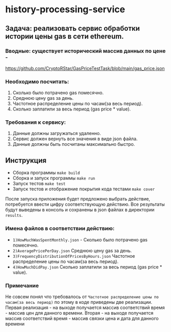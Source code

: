 # history-processing-service

## Задача: реализовать сервис обработки истории цены gas в сети ethereum.

### Вводные: существует исторический массив данных по цене - 
https://github.com/CryptoRStar/GasPriceTestTask/blob/main/gas_price.json 

### Необходимо посчитать:
1. Сколько было потрачено gas помесячно.
2. Среднюю цену gas за день.
3. Частотное распределение цены по часам(за весь период).
4. Сколько заплатили за весь период (gas price * value).

### Требования к сервису:
1. Данные должны загружаться удаленно.
2. Сервис должен вернуть все значения в виде json файла.
3. Данные должны быть посчитаны максимально быстро.

## Инструкция

- Сборка программы `make build`
- Сборка и запуск программы `make run`
- Запуск тестов `make test`
- Запуск тестов и отображение покрытия кода тестами `make cover`

После запуска приложения будет предложено выбрать действие, потребуется ввести цифру соответствующую действию. Все результаты будут выведены в консоль и сохранены в json файлах в директории `results`. 
### Имена файлов в соответствии действию:
- `1)HowMuchWasSpentMonthly.json` - Сколько было потрачено gas помесячно.
- `2)AveragePricePerDay.json` Среднюю цену gas за день.
- `3)FrequencyDistributionOfPricesByHours.json` Частотное распределение цены по часам(за весь период).
- `4)HowMuchDidPay.json` Сколько заплатили за весь период (gas price * value).

### Примечание
Не совсем понял что требовалось от `Частотное распределение цены по часам(за весь период)` по этому в коде приведены две реализации. Первая реализация - на выходе получается массив соответствий время - массив цен для данного времени. Вторая - на выходе получается массив соответствий время - массив связки цена и дата для данного времени